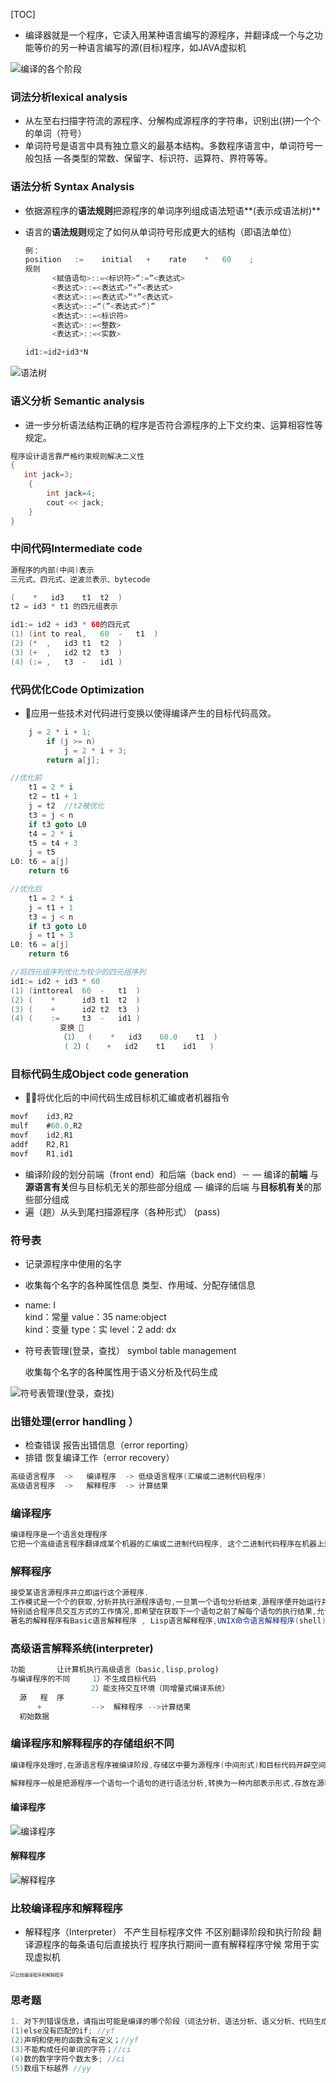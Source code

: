 [TOC]





- 编译器就是一个程序，它读入用某种语言编写的源程序，并翻译成一个与之功能等价的另一种语言编写的源(目标)程序，如JAVA虚拟机

![编译的各个阶段](http://r.photo.store.qq.com/psb?/V14L47VC3StN6p/JG2*GUcVS6r.MNghoPDH9.UQzi3lPfqZ7rugejO8pD8!/r/dFQBAAAAAAAA)

### 词法分析lexical analysis

- 从左至右扫描字符流的源程序、分解构成源程序的字符串，识别出(拼)一个个的单词（符号）
- 单词符号是语言中具有独立意义的最基本结构。多数程序语言中，单词符号一般包括 —各类型的常数、保留字、标识符、运算符、界符等等。



### 语法分析  Syntax Analysis

- 依据源程序的**语法规则**把源程序的单词序列组成语法短语**(表示成语法树)**

- 语言的**语法规则**规定了如何从单词符号形成更大的结构（即语法单位） 

  ```java
  例：
  position   :=    initial   +    rate    *   60    ;
  规则
        <赋值语句>::=<标识符>“:=”<表达式>
        <表达式>::=<表达式>“+”<表达式>
        <表达式>::=<表达式>“*”<表达式>
        <表达式>::=“(”<表达式>“)”
        <表达式>::=<标识符>
        <表达式>::=<整数>
        <表达式>::=<实数>
  
  id1:=id2+id3*N	
  
  
  ```

![语法树](http://r.photo.store.qq.com/psb?/V14L47VC3StN6p/tvFS1nE9EMtkaCmzBY6AmdK*eEHeIgirdnlHVd4uVa8!/r/dMMAAAAAAAAA)



### 语义分析 Semantic analysis

- 进一步分析语法结构正确的程序是否符合源程序的上下文约束、运算相容性等规定。

```java
程序设计语言靠严格约束规则解决二义性
{ 
   int jack=3;
    { 
        int jack=4;
        cout << jack;
    }
}

```



### 中间代码Intermediate code

```java
源程序的内部(中间)表示
三元式、四元式、逆波兰表示、bytecode

(    *	 id3	t1	t2	)
t2 = id3 * t1 的四元组表示

id1:= id2 + id3 * 60的四元式
(1)	(int to real,	60	-	t1	)
(2)	(*	,	id3	t1	t2	)
(3)	(+	,	id2	t2	t3	)
(4)	(:=	,	t3	-	id1	)

```



### 代码优化Code Optimization

- 应用一些技术对代码进行变换以使得编译产生的目标代码高效。

```java
	j = 2 * i + 1;
		if (j >= n)
            j = 2 * i + 3;
		return a[j];

//优化前
	t1 = 2 * i
    t2 = t1 + 1
    j = t2  //t2被优化
    t3 = j < n
    if t3 goto L0
    t4 = 2 * i
    t5 = t4 + 3
    j = t5
L0: t6 = a[j]
	return t6

//优化后
	t1 = 2 * i
    j = t1 + 1
    t3 = j < n
    if t3 goto L0
    j = t1 + 3
L0: t6 = a[j]
	return t6
```

```java
//将四元组序列优化为较少的四元组序列
id1:= id2 + id3 * 60
(1)	(inttoreal	60	-	t1	)
(2)	(    *		id3	t1	t2	)
(3)	(    +		id2	t2	t3	)
(4)	(    :=		t3	-	id1	)
           变换 
           （1）  (    *	 id3	60.0	t1	)
            ( 2）（    +	 id2 	t1	  id1	)
```



### 目标代码生成Object code generation

- 将优化后的中间代码生成目标机汇编或者机器指令

```java
movf	id3,R2
mulf	#60.0,R2
movf	id2,R1
addf	R2,R1
movf	R1,id1
```



- 编译阶段的划分前端（front end）和后端（back end）－
      — 编译的**前端**
             与**源语言有关**但与目标机无关的那些部分组成
      — 编译的后端
             与**目标机有关**的那些部分组成
- 遍（趟）从头到尾扫描源程序（各种形式） (pass)



### 符号表

-  记录源程序中使用的名字

- 收集每个名字的各种属性信息
  类型、作用域、分配存储信息

-  name:  I  
                kind：常量  value：35
   name:object  
                 kind：变量   type：实    level：2      add: dx

- 符号表管理(登录，查找）
  symbol table management

  收集每个名字的各种属性用于语义分析及代码生成

![符号表管理(登录，查找)](http://r.photo.store.qq.com/psb?/V14L47VC3StN6p/Gg9S5kJp2G4WPQxBntQVju.EjPNq7lqe*8RFEZ8ZBtE!/r/dFMBAAAAAAAA)



### 出错处理(error handling ）

-  检查错误
     报告出错信息（error reporting） 
- 排错
     恢复编译工作（error recovery） 

```java
高级语言程序  ->   编译程序  -> 低级语言程序(汇编或二进制代码程序)
高级语言程序  ->   解释程序  -> 计算结果
```



### 编译程序

```java
编译程序是一个语言处理程序
它把一个高级语言程序翻译成某个机器的汇编或二进制代码程序, 这个二进制代码程序在机器上运行以生成结果。
```



### 解释程序

```java
接受某语言源程序并立即运行这个源程序.
工作模式是一个个的获取,分析并执行源程序语句,一旦第一个语句分析结束,源程序便开始运行并且生成结果
特别适合程序员交互方式的工作情况,即希望在获取下一个语句之前了解每个语句的执行结果,允许执行时修改程序.
著名的解释程序有Basic语言解释程序 , Lisp语言解释程序,UNIX命令语言解释程序(shell),数据库查询语言SQL 解释程序以及bytecode解释程序.
```



### 高级语言解释系统(interpreter)

```java
功能       让计算机执行高级语言（basic,lisp,prolog)
与编译程序的不同     1）不生成目标代码
                  2）能支持交互环境（同增量式编译系统） 
  源   程  序                                                       
      + 		  -->  解释程序 -->计算结果                                                  
  初始数据                                                                              
```



### 编译程序和解释程序的存储组织不同

```java
编译程序处理时,在源语言程序被编译阶段,存储区中要为源程序(中间形式)和目标代码开辟空间,要存放编译用的各种各样表格,比如符号表.在目标代码运行阶段,存储区中主要是目标代码和数据,编译所用的任何信息都不再需要.

解释程序一般是把源程序一个语句一个语句的进行语法分析,转换为一种内部表示形式,存放在源程序区,解释程序允许在执行用户程序时修改用户程序,这就要求源程序,符号表等内容始终存放在存储区中,并且存放格式要设计的易于使用和修改.
```

#### 编译程序

![编译程序](http://r.photo.store.qq.com/psb?/V14L47VC3StN6p/Slo*VrysjFRhKO1zS*6PcuwIP6OGrPinTTtY0ROj*0E!/r/dL8AAAAAAAAA)

#### 解释程序

![解释程序](http://r.photo.store.qq.com/psb?/V14L47VC3StN6p/.cLPunLDAZUEULLJQkxxeuJbfe0QuU6KpeyxOUkjvNg!/r/dLYAAAAAAAAA)



### 比较编译程序和解释程序

-  解释程序（Interpreter）
   不产生目标程序文件
   不区别翻译阶段和执行阶段
    翻译源程序的每条语句后直接执行
    程序执行期间一直有解释程序守候
    常用于实现虚拟机

<img src="http://r.photo.store.qq.com/psb?/V14L47VC3StN6p/EfD6SFbEhPTq*LaaWmfufev*mhNFEDZ3Gsp2awJsXTk!/r/dL4AAAAAAAAA" alt="比较编译程序和解释程序" style="zoom:50%;" />



### 思考题

```java
1. 对下列错误信息，请指出可能是编译的哪个阶段（词法分析、语法分析、语义分析、代码生成、优化、）报告的。
(1)else没有匹配的if; //yf
(2)声明和使用的函数没有定义；//yf
(3)不能构成任何单词的字符；//ci
(4)数的数字字符个数太多; //ci
(5)数组下标越界 //yy
```

